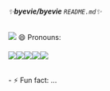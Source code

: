 ###### ✨**byevie/byevie** `README.md`✨
<img src="https://capsule-render.vercel.app/api?type=waving&color=rightblue&height=200&section=header&text=Wooree's GITHUB&fontSize=90" />
😄 Pronouns: <h6><img src="https://img.shields.io/badge/PhotoShop-white?style=for-the-badge&logo=Adobe Photoshop&logoColor=31A8FF"/><img src="https://img.shields.io/badge/Illustrator-white?style=for-the-badge&logo=Adobe Illustrator&logoColor=FF9A00"/><img src="https://img.shields.io/badge/HTML-white?style=for-the-badge&logo=HTML5&logoColor=E34F26"/><img src="https://img.shields.io/badge/CSS-white?style=for-the-badge&logo=CSS3&logoColor=1572B6"/><img src="https://img.shields.io/badge/JavaScript-white?style=for-the-badge&logo=JavaScript&logoColor=F7DF1E"/></h6>
- ⚡ Fun fact: ...
